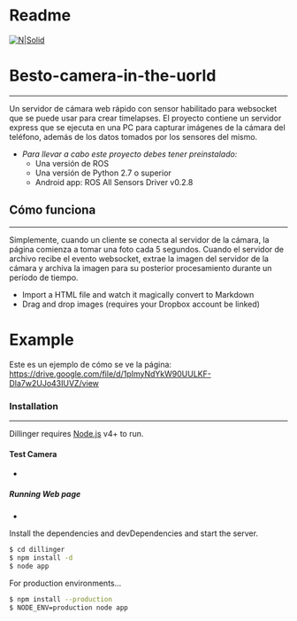 # Readme 

[![N|Solid](https://lh3.googleusercontent.com/proxy/zXOtAsOkQ19Te14LY7MGtUH7OWvK-lIxpb8gcYXCcOiYjmsB4fu9riYahu4ETg4QIy4EctZw84qOJqtqxyGnaZhhjWJG4ZKV8M4QdX8vrKuheufWdQ)](https://nodesource.com/products/nsolid)


# Besto-camera-in-the-uorld
--------------------------
Un servidor de cámara web rápido con sensor habilitado para websocket que se puede usar para crear timelapses. El proyecto contiene un servidor express que se ejecuta en una PC para capturar imágenes de la cámara del teléfono, además de los datos tomados por los sensores del mismo.
- *Para llevar a cabo este proyecto debes tener preinstalado:*
  - Una versión de ROS
  - Una versión de Python 2.7 o superior
  - Android app: ROS All Sensors Driver v0.2.8

## Cómo funciona
--------------------------------
Simplemente, cuando un cliente se conecta al servidor de la cámara, la página comienza a tomar una foto cada 5 segundos. Cuando el servidor de archivo recibe el evento websocket, extrae la imagen del servidor de la cámara y archiva la imagen para su posterior procesamiento durante un período de tiempo.

  - Import a HTML file and watch it magically convert to Markdown
  - Drag and drop images (requires your Dropbox account be linked)

# Example 
Este es un ejemplo de cómo se ve la página:
https://drive.google.com/file/d/1pImyNdYkW90UULKF-Dla7w2UJo43IUVZ/view

### Installation
---
Dillinger requires [Node.js](https://nodejs.org/) v4+ to run.
#### Test Camera
- 
##### Running Web page
- 

Install the dependencies and devDependencies and start the server.

```sh
$ cd dillinger
$ npm install -d
$ node app
```

For production environments...

```sh
$ npm install --production
$ NODE_ENV=production node app
